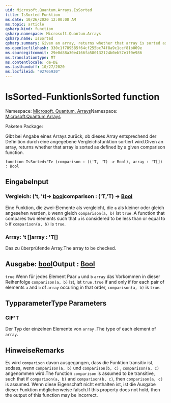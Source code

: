 ```yaml
---
uid: Microsoft.Quantum.Arrays.IsSorted
title: IsSorted-Funktion
ms.date: 10/26/2020 12:00:00 AM
ms.topic: article
qsharp.kind: function
qsharp.namespace: Microsoft.Quantum.Arrays
qsharp.name: IsSorted
qsharp.summary: Given an array, returns whether that array is sorted as defined by a given comparison function.
ms.openlocfilehash: 330c1f789585f64cf255bc74f8a9c1ccf81b009e
ms.sourcegitcommit: 29e0d88a30e4166fa580132124b0eb57e1f0e986
ms.translationtype: MT
ms.contentlocale: de-DE
ms.lasthandoff: 10/27/2020
ms.locfileid: "92705930"
---
```

# <a name="issorted-function"></a><span data-ttu-id="39999-102">IsSorted-Funktion</span><span class="sxs-lookup"><span data-stu-id="39999-102">IsSorted function</span></span>

<span data-ttu-id="39999-103">Namespace: [Microsoft. Quantum. Arrays](xref:Microsoft.Quantum.Arrays)</span><span class="sxs-lookup"><span data-stu-id="39999-103">Namespace: [Microsoft.Quantum.Arrays](xref:Microsoft.Quantum.Arrays)</span></span>

<span data-ttu-id="39999-104">Paketen [](https://nuget.org/packages/)</span><span class="sxs-lookup"><span data-stu-id="39999-104">Package: [](https://nuget.org/packages/)</span></span>


<span data-ttu-id="39999-105">Gibt bei Angabe eines Arrays zurück, ob dieses Array entsprechend der Definition durch eine angegebene Vergleichsfunktion sortiert wird.</span><span class="sxs-lookup"><span data-stu-id="39999-105">Given an array, returns whether that array is sorted as defined by a given comparison function.</span></span>

```qsharp
function IsSorted<'T> (comparison : (('T, 'T) -> Bool), array : 'T[]) : Bool
```


## <a name="input"></a><span data-ttu-id="39999-106">Eingabe</span><span class="sxs-lookup"><span data-stu-id="39999-106">Input</span></span>

### <a name="comparison--tt---bool"></a><span data-ttu-id="39999-107">Vergleich: ('t, 't)-> [bool](xref:microsoft.quantum.lang-ref.bool)</span><span class="sxs-lookup"><span data-stu-id="39999-107">comparison : ('T,'T) -> [Bool](xref:microsoft.quantum.lang-ref.bool)</span></span>

<span data-ttu-id="39999-108">Eine Funktion, die zwei-Elemente als vergleicht, die `a` als kleiner oder gleich angesehen werden, `b` wenn gleich `comparison(a, b)` ist `true` .</span><span class="sxs-lookup"><span data-stu-id="39999-108">A function that compares two elements such that `a` is considered to be less than or equal to `b` if `comparison(a, b)` is `true`.</span></span>


### <a name="array--t"></a><span data-ttu-id="39999-109">Array: 't []</span><span class="sxs-lookup"><span data-stu-id="39999-109">array : 'T[]</span></span>

<span data-ttu-id="39999-110">Das zu überprüfende Array.</span><span class="sxs-lookup"><span data-stu-id="39999-110">The array to be checked.</span></span>



## <a name="output--bool"></a><span data-ttu-id="39999-111">Ausgabe: [bool](xref:microsoft.quantum.lang-ref.bool)</span><span class="sxs-lookup"><span data-stu-id="39999-111">Output : [Bool](xref:microsoft.quantum.lang-ref.bool)</span></span>

<span data-ttu-id="39999-112">`true` Wenn für jedes Element Paar `a` und `b` `array` das Vorkommen in dieser Reihenfolge `comparison(a, b)` ist, ist `true` .</span><span class="sxs-lookup"><span data-stu-id="39999-112">`true` if and only if for each pair of elements `a` and `b` of `array` occuring in that order, `comparison(a, b)` is `true`.</span></span>

## <a name="type-parameters"></a><span data-ttu-id="39999-113">Typparameter</span><span class="sxs-lookup"><span data-stu-id="39999-113">Type Parameters</span></span>

### <a name="t"></a><span data-ttu-id="39999-114">GIF</span><span class="sxs-lookup"><span data-stu-id="39999-114">'T</span></span>

<span data-ttu-id="39999-115">Der Typ der einzelnen Elemente von `array` .</span><span class="sxs-lookup"><span data-stu-id="39999-115">The type of each element of `array`.</span></span>

## <a name="remarks"></a><span data-ttu-id="39999-116">Hinweise</span><span class="sxs-lookup"><span data-stu-id="39999-116">Remarks</span></span>

<span data-ttu-id="39999-117">Es wird `comparison` davon ausgegangen, dass die Funktion transitiv ist, sodass, wenn `comparison(a, b)` und `comparison(b, c)` , `comparison(a, c)` angenommen wird.</span><span class="sxs-lookup"><span data-stu-id="39999-117">The function `comparison` is assumed to be transitive, such that if `comparison(a, b)` and `comparison(b, c)`, then `comparison(a, c)` is assumed.</span></span> <span data-ttu-id="39999-118">Wenn diese Eigenschaft nicht enthalten ist, ist die Ausgabe dieser Funktion möglicherweise falsch.</span><span class="sxs-lookup"><span data-stu-id="39999-118">If this property does not hold, then the output of this function may be incorrect.</span></span>